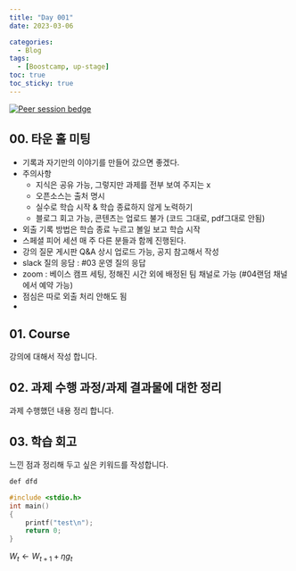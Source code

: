 ```yaml
---
title: "Day 001"
date: 2023-03-06

categories:
  - Blog
tags:
  - [Boostcamp, up-stage]
toc: true
toc_sticky: true
---
```

[![Peer session bedge](https://img.shields.io/badge/peer%20session-B1FD8F?style=flat)](https://forbuds.github.io/peer_session/D_001.html)
## 00. 타운 홀 미팅
- 기록과 자기만의 이야기를 만들어 갔으면 좋겠다.
- 주의사항
    - 지식은 공유 가능, 그렇지만 과제를 전부 보여 주지는 x 
    - 오픈소스는 출처 명시
    - 실수로 학습 시작 & 학습 종료하지 않게 노력하기
    - 블로그 회고 가능, 콘텐츠는 업로드 불가 (코드 그대로, pdf그대로 안됨)
- 외출 기록 방법은 학습 종료 누르고 볼일 보고 학습 시작
-  스페셜 피어 세션 매 주 다른 분들과 함께 진행된다.
-  강의 질문 게시판 Q&A 상시 업로드 가능, 공지 참고해서 작성
-  slack 질의 응담 : #03 운영 질의 응답
-  zoom : 베이스 캠프 세팅, 정해진 시간 외에 배정된 팀 채널로 가능 (#04랜덤 채널에서 예약 가능)
-  점심은 따로 외출 처리 안해도 됨
-  
## 01. Course
강의에 대해서 작성 합니다.
## 02. 과제 수행 과정/과제 결과물에 대한 정리
과제 수행했던 내용 정리 합니다.
## 03. 학습 회고
느낀 점과 정리해 두고 싶은 키워드를 작성합니다.

```sh
def dfd
```
```c
#include <stdio.h>
int main()
{
	printf("test\n");
	return 0;
}
```
$W_{t}\leftarrow W_{t+1} + \eta g_{t}$